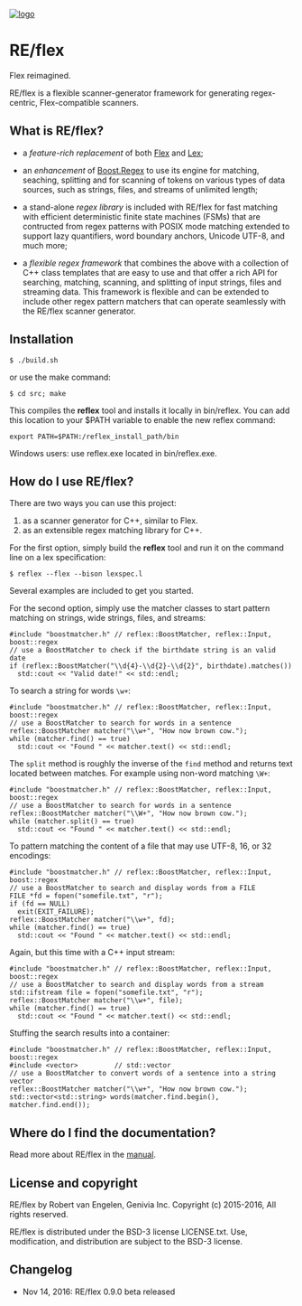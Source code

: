 
[![logo][logo-url]][reflex-url]

RE/flex
=======

Flex reimagined.

RE/flex is a flexible scanner-generator framework for generating regex-centric,
Flex-compatible scanners.


What is RE/flex?
----------------

* a *feature-rich replacement* of both [Flex](dinosaur.compilertools.net/#flex)
  and [Lex](dinosaur.compilertools.net/#lex);

* an *enhancement* of [Boost.Regex](www.boost.org/libs/regex) to use its engine
  for matching, seaching, splitting and for scanning of tokens on various types
  of data sources, such as strings, files, and streams of unlimited length;

* a stand-alone *regex library* is included with RE/flex for fast matching with
  efficient deterministic finite state machines (FSMs) that are contructed from
  regex patterns with POSIX mode matching extended to support lazy quantifiers,
  word boundary anchors, Unicode UTF-8, and much more;

* a *flexible regex framework* that combines the above with a collection of C++
  class templates that are easy to use and that offer a rich API for searching,
  matching, scanning, and splitting of input strings, files and streaming data.
  This framework is flexible and can be extended to include other regex pattern
  matchers that can operate seamlessly with the RE/flex scanner generator.


Installation
------------

    $ ./build.sh

or use the make command:

    $ cd src; make

This compiles the **reflex** tool and installs it locally in bin/reflex.  You
can add this location to your $PATH variable to enable the new reflex command:

    export PATH=$PATH:/reflex_install_path/bin

Windows users: use reflex.exe located in bin/reflex.exe.


How do I use RE/flex?
---------------------

There are two ways you can use this project:

1. as a scanner generator for C++, similar to Flex.
2. as an extensible regex matching library for C++.

For the first option, simply build the **reflex** tool and run it on the
command line on a lex specification:

    $ reflex --flex --bison lexspec.l

Several examples are included to get you started.

For the second option, simply use the matcher classes to start pattern matching
on strings, wide strings, files, and streams:

```{.cpp}
#include "boostmatcher.h" // reflex::BoostMatcher, reflex::Input, boost::regex
// use a BoostMatcher to check if the birthdate string is an valid date
if (reflex::BoostMatcher("\\d{4}-\\d{2}-\\d{2}", birthdate).matches())
  std::cout << "Valid date!" << std::endl;
```

To search a string for words `\w+`:

```{.cpp}
#include "boostmatcher.h" // reflex::BoostMatcher, reflex::Input, boost::regex
// use a BoostMatcher to search for words in a sentence
reflex::BoostMatcher matcher("\\w+", "How now brown cow.");
while (matcher.find() == true)
  std::cout << "Found " << matcher.text() << std::endl;
```

The `split` method is roughly the inverse of the `find` method and returns text
located between matches.  For example using non-word matching `\W+`:

```{.cpp}
#include "boostmatcher.h" // reflex::BoostMatcher, reflex::Input, boost::regex
// use a BoostMatcher to search for words in a sentence
reflex::BoostMatcher matcher("\\W+", "How now brown cow.");
while (matcher.split() == true)
  std::cout << "Found " << matcher.text() << std::endl;
```

To pattern matching the content of a file that may use UTF-8, 16, or 32
encodings:

```{.cpp}
#include "boostmatcher.h" // reflex::BoostMatcher, reflex::Input, boost::regex
// use a BoostMatcher to search and display words from a FILE
FILE *fd = fopen("somefile.txt", "r");
if (fd == NULL)
  exit(EXIT_FAILURE);
reflex::BoostMatcher matcher("\\w+", fd);
while (matcher.find() == true)
  std::cout << "Found " << matcher.text() << std::endl;
```

Again, but this time with a C++ input stream:

```{.cpp}
#include "boostmatcher.h" // reflex::BoostMatcher, reflex::Input, boost::regex
// use a BoostMatcher to search and display words from a stream
std::ifstream file = fopen("somefile.txt", "r");
reflex::BoostMatcher matcher("\\w+", file);
while (matcher.find() == true)
  std::cout << "Found " << matcher.text() << std::endl;
```

Stuffing the search results into a container:

```{.cpp}
#include "boostmatcher.h" // reflex::BoostMatcher, reflex::Input, boost::regex
#include <vector>         // std::vector
// use a BoostMatcher to convert words of a sentence into a string vector
reflex::BoostMatcher matcher("\\w+", "How now brown cow.");
std::vector<std::string> words(matcher.find.begin(), matcher.find.end());
```


Where do I find the documentation?
----------------------------------

Read more about RE/flex in the [manual][manual-url].


License and copyright
---------------------

RE/flex by Robert van Engelen, Genivia Inc.
Copyright (c) 2015-2016, All rights reserved.   

RE/flex is distributed under the BSD-3 license LICENSE.txt.
Use, modification, and distribution are subject to the BSD-3 license.


Changelog
---------

- Nov 14, 2016: RE/flex 0.9.0 beta released

[logo-url]: https://www.genivia.com/images/reflex-logo.png
[reflex-url]: https://www.genivia.com/reflex.html
[manual-url]: https://www.genivia.com/doc/reflex/html
